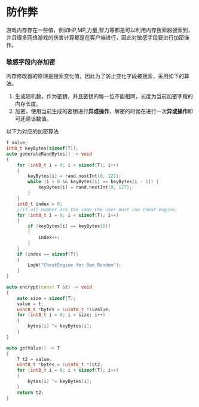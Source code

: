 # 防作弊

游戏内存存在一些值，例如HP,MP,力量,智力等都是可以利用内存搜索器搜索到，并且很多网络游戏的伤害计算都是在客户端进行，因此对敏感字段要进行加密操作。

### 敏感字段内存加密

内存修改器的原理是搜索变化值，因此为了防止变化字段被搜索，采用如下的算法。

1. 生成随机数，作为密钥，并且密钥的每一位不能相同，长度为当前加密字段的内存长度。
2. 加密，使用当前生成的密钥进行**异或操作**，解密的时候在进行一次**异或操作**即可还原该数值。
   
以下为对应的加密算法
   
``` cpp
T value;
int8_t keyBytes[sizeof(T)];
auto generateRandBytes() -> void
{
    for (int8_t i = 0; i < sizeof(T); i++)
    {
        keyBytes[i] = rand.nextInt(0, 127);
        while (i > 0 && keyBytes[i] == keyBytes[i - 1]) {
            keyBytes[i] = rand.nextInt(0, 127);
        }
    }
    int8_t index = 0;
    //if all number are the same,the user must use cheat engine;
    for (int8_t i = 0; i < sizeof(T); i++)
    {
        if (keyBytes[i] == keyBytes[0]) 
        {
            index++;
        }
    }
    if (index == sizeof(T))
    {
        LogW("CheatEngine for Ban Random");
    }
}

auto encrypt(const T &t) -> void
{
    auto size = sizeof(T);
    value = t;
    uint8_t *bytes = (uint8_t *)&value;
    for (int8_t i = 0; i < size; i++)
    {
        bytes[i] ^= keyBytes[i];
    }
}

auto getValue() -> T
{
    T t2 = value;
    uint8_t *bytes = (uint8_t *)&t2;
    for (int8_t i = 0; i < sizeof(T); i++)
    {
        bytes[i] ^= keyBytes[i];
    }
    return t2;
}

```

